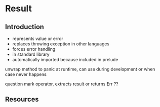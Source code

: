 # Result



## Introduction

- represents value or error
- replaces throwing exception in other languages
- forces error handling
- in standard library
- automatically imported because included in prelude

unwrap method to panic at runtime, can use during development or when case never happens

question mark operator, extracts result or returns Err ??



## Resources
